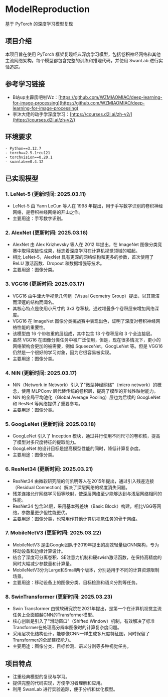 
# ModelReproduction

基于 PyTorch 的深度学习模型复现

## 项目介绍

本项目旨在使用 PyTorch 框架复现经典深度学习模型，包括卷积神经网络和其他主流网络架构。每个模型都包含完整的训练和推理代码，并使用 SwanLab 进行实验追踪。

## 参考学习链接

* B站up主霹雳吧啦Wz：[https://github.com/WZMIAOMIAO/deep-learning-for-image-processing](https://github.com/WZMIAOMIAO/deep-learning-for-image-processing)
* 李沐大佬的动手学深度学习：[https://courses.d2l.ai/zh-v2/](https://courses.d2l.ai/zh-v2/)

## 环境要求

```
- Python==3.12.7
- torch==2.5.1+cu121
- torchvision==0.20.1
- swanlab==0.4.12
```


## 已实现模型

### 1. LeNet-5 (更新时间: 2025.03.11)

* LeNet-5 由 Yann LeCun 等人在 1998 年提出，用于手写数字识别的卷积神经网络，是卷积神经网络的开山之作。
* 主要用途：手写数字识别。

### 2. AlexNet (更新时间: 2025.03.16)

* AlexNet 由 Alex Krizhevsky 等人在 2012 年提出，在 ImageNet 图像分类竞赛中取得突破性成果，标志着深度学习在计算机视觉领域的崛起。
* 相比 LeNet-5，AlexNet 具有更深的网络结构和更多的参数，首次使用了 ReLU 激活函数、Dropout 和数据增强等技术。
* 主要用途：图像分类。

### 3. VGG16 (更新时间: 2025.03.17)

* VGG16 由牛津大学视觉几何组（Visual Geometry Group）提出，以其简洁而深邃的结构而闻名。
* 其核心特点是使用小尺寸的 3x3 卷积核，通过堆叠多个卷积层来增加网络深度。
* VGG16 在 ImageNet 图像分类挑战赛中表现出色，证明了深度对卷积神经网络性能的重要性。
* 该模型由 16 个带权重的层组成，其中包含 13 个卷积层和 3 个全连接层。
* 虽然 VGG16 在图像分类任务中被广泛使用，但是，现在很多情况下，更小的网络架构会更加的被需要，例如 SqueezeNet，GoogLeNet 等。但是 VGG16 仍然是一个很好的学习对象，因为它很容易被实现。
* 主要用途：图像分类。

### 4. NiN (更新时间: 2025.03.17)

* NiN（Network in Network）引入了"微型神经网络"（micro network）的概念，使用 MLPConv 层代替传统的卷积层，提高了模型的非线性映射能力。
* NiN 的全局平均池化（Global Average Pooling）层也为后续的 GoogLeNet 和 ResNet 等网络提供了重要参考。
* 主要用途：图像分类。

### 5. GoogLeNet (更新时间: 2025.03.18)

* GoogLeNet 引入了 Inception 模块，通过并行使用不同尺寸的卷积核，提高了模型对多尺度特征的提取能力。
* GoogLeNet 的设计目标是提高模型性能的同时，降低计算复杂度。
* 主要用途：图像分类。

### 6. ResNet34 (更新时间: 2025.03.21)

* ResNet34 由微软研究院的何凯明等人在2015年提出，通过引入残差连接（Residual Connection）解决了深层网络的梯度消失问题。
* 残差连接允许网络学习恒等映射，使深层网络至少能够达到与浅层网络相同的性能。
* ResNet34 包含34层，采用基本残差块（Basic Block）构建，相比VGG等网络，参数量更少但性能更优。
* 主要用途：图像分类，也常用作其他计算机视觉任务的骨干网络。

### 7. MobileNetV3 (更新时间: 2025.03.22)

* MobileNetV3 是由Google团队于2019年提出的高效轻量级CNN架构，专为移动设备和边缘计算设计。
* 结合了深度可分离卷积、SE注意力机制和硬swish激活函数，在保持高精度的同时大幅减少参数量和计算量。
* MobileNetV3分为Large和Small两个版本，分别适用于不同的计算资源限制场景。
* 主要用途：移动设备上的图像分类、目标检测和语义分割等任务。

### 8. SwinTransformer (更新时间: 2025.03.23)

* Swin Transformer 由微软研究院在2021年提出，是第一个在计算机视觉主流任务上全面超越CNN的Transformer模型。
* 核心创新是引入了"滑动窗口"（Shifted Window）机制，有效解决了标准Transformer在处理高分辨率图像时的计算复杂度问题。
* 采用层次化结构设计，能够像CNN一样生成多尺度特征图，同时保留了Transformer的全局建模能力。
* 主要用途：图像分类、目标检测、语义分割等多种视觉任务。

## 项目特点

* 注重经典模型的复现与学习。
* 提供完整的代码实现，方便学习者理解和应用。
* 利用 SwanLab 进行实验追踪，便于分析和优化模型。